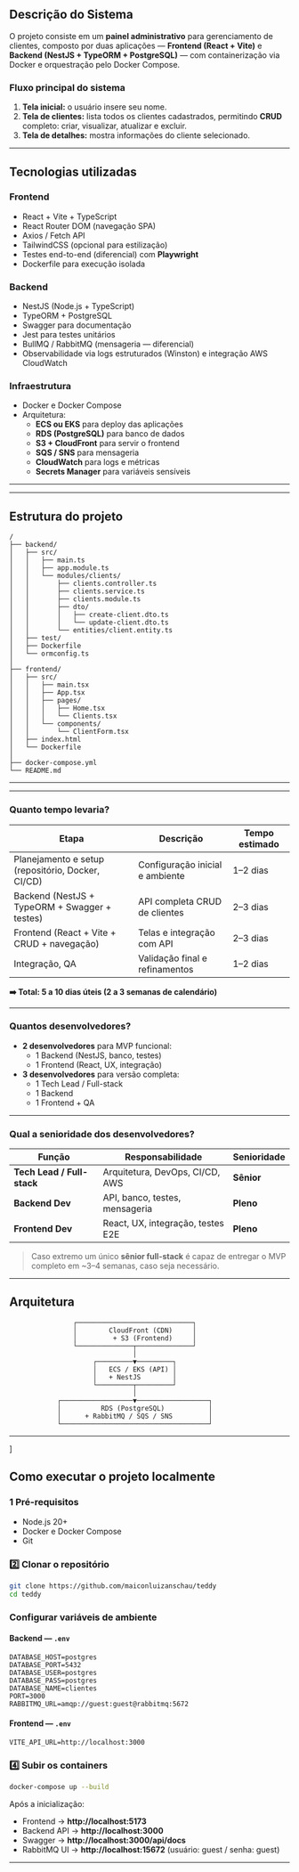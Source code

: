 ## Descrição do Sistema

O projeto consiste em um **painel administrativo** para gerenciamento de clientes, composto por duas aplicações — **Frontend (React + Vite)** e **Backend (NestJS + TypeORM + PostgreSQL)** — com containerização via Docker e orquestração pelo Docker Compose.

### Fluxo principal do sistema
1. **Tela inicial:** o usuário insere seu nome.  
2. **Tela de clientes:** lista todos os clientes cadastrados, permitindo **CRUD** completo: criar, visualizar, atualizar e excluir.  
3. **Tela de detalhes:** mostra informações do cliente selecionado.

---

## Tecnologias utilizadas

### **Frontend**
- React + Vite + TypeScript  
- React Router DOM (navegação SPA)  
- Axios / Fetch API  
- TailwindCSS (opcional para estilização)  
- Testes end-to-end (diferencial) com **Playwright**  
- Dockerfile para execução isolada  

### **Backend**
- NestJS (Node.js + TypeScript)  
- TypeORM + PostgreSQL  
- Swagger para documentação  
- Jest para testes unitários  
- BullMQ / RabbitMQ (mensageria — diferencial)  
- Observabilidade via logs estruturados (Winston) e integração AWS CloudWatch  

### **Infraestrutura**
- Docker e Docker Compose  
- Arquitetura:
  - **ECS ou EKS** para deploy das aplicações
  - **RDS (PostgreSQL)** para banco de dados
  - **S3 + CloudFront** para servir o frontend
  - **SQS / SNS** para mensageria
  - **CloudWatch** para logs e métricas
  - **Secrets Manager** para variáveis sensíveis

---

---

## Estrutura do projeto

```
/
├── backend/
│   ├── src/
│   │   ├── main.ts
│   │   ├── app.module.ts
│   │   └── modules/clients/
│   │       ├── clients.controller.ts
│   │       ├── clients.service.ts
│   │       ├── clients.module.ts
│   │       ├── dto/
│   │       │   ├── create-client.dto.ts
│   │       │   └── update-client.dto.ts
│   │       └── entities/client.entity.ts
│   ├── test/
│   ├── Dockerfile
│   └── ormconfig.ts
│
├── frontend/
│   ├── src/
│   │   ├── main.tsx
│   │   ├── App.tsx
│   │   ├── pages/
│   │   │   ├── Home.tsx
│   │   │   └── Clients.tsx
│   │   └── components/
│   │       └── ClientForm.tsx
│   ├── index.html
│   └── Dockerfile
│
├── docker-compose.yml
└── README.md
```

---
---

###  **Quanto tempo levaria?**

| Etapa | Descrição | Tempo estimado |
|-------|------------|----------------|
| Planejamento e setup (repositório, Docker, CI/CD) | Configuração inicial e ambiente | 1–2 dias |
| Backend (NestJS + TypeORM + Swagger + testes) | API completa CRUD de clientes | 2–3 dias |
| Frontend (React + Vite + CRUD + navegação) | Telas e integração com API | 2–3 dias |
| Integração, QA | Validação final e refinamentos | 1–2 dias |

**➡️ Total: 5 a 10 dias úteis (2 a 3 semanas de calendário)**  

---

### **Quantos desenvolvedores?**

- **2 desenvolvedores** para MVP funcional:
  - 1 Backend (NestJS, banco, testes)
  - 1 Frontend (React, UX, integração)
- **3 desenvolvedores** para versão completa:
  - 1 Tech Lead / Full-stack
  - 1 Backend
  - 1 Frontend + QA

---

### **Qual a senioridade dos desenvolvedores?**

| Função | Responsabilidade | Senioridade |
|--------|------------------|--------------|
| **Tech Lead / Full-stack** | Arquitetura, DevOps, CI/CD, AWS | **Sênior** |
| **Backend Dev** | API, banco, testes, mensageria | **Pleno** |
| **Frontend Dev** | React, UX, integração, testes E2E | **Pleno** |

> Caso extremo um único **sênior full-stack** é capaz de entregar o MVP completo em ~3–4 semanas, caso seja necessário.

--- 

## Arquitetura

```
                ┌─────────────────────────────┐
                │        CloudFront (CDN)     │
                │         + S3 (Frontend)     │
                └──────────────┬──────────────┘
                               │
                     ┌─────────▼─────────┐
                     │   ECS / EKS (API) │
                     │   + NestJS        │
                     └─────────┬─────────┘
                               │
            ┌──────────────────▼──────────────────┐
            │          RDS (PostgreSQL)           │
            │      + RabbitMQ / SQS / SNS         │
            └─────────────────────────────────────┘
```

---
]
##  Como executar o projeto localmente

### 1 Pré-requisitos
- Node.js 20+  
- Docker e Docker Compose  
- Git

### 2️⃣ Clonar o repositório
```bash
git clone https://github.com/maiconluizanschau/teddy
cd teddy
```

###  Configurar variáveis de ambiente

#### Backend — `.env`
```env
DATABASE_HOST=postgres
DATABASE_PORT=5432
DATABASE_USER=postgres
DATABASE_PASS=postgres
DATABASE_NAME=clientes
PORT=3000
RABBITMQ_URL=amqp://guest:guest@rabbitmq:5672
```

#### Frontend — `.env`
```env
VITE_API_URL=http://localhost:3000
```

### 4️⃣ Subir os containers
```bash
docker-compose up --build
```

Após a inicialização:
- Frontend → **http://localhost:5173**  
- Backend API → **http://localhost:3000**  
- Swagger → **http://localhost:3000/api/docs**  
- RabbitMQ UI → **http://localhost:15672** (usuário: guest / senha: guest)

---